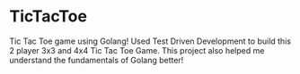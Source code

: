 # TicTacToe
Tic Tac Toe game using Golang!
Used Test Driven Development to build this 2 player 3x3 and 4x4 Tic Tac Toe Game.
This project also helped me understand the fundamentals of Golang better!
